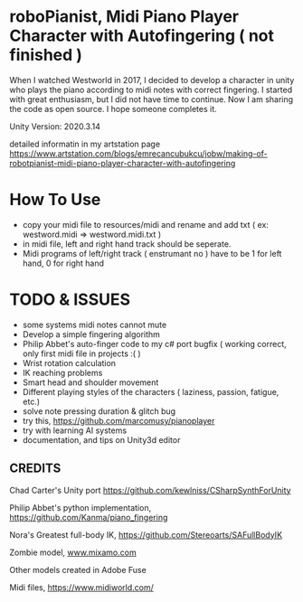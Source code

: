 roboPianist, Midi Piano Player Character with Autofingering ( not finished )
=============

When I watched Westworld in 2017, I decided to develop a character in unity who plays the piano according to midi notes with correct fingering. 
I started with great enthusiasm, but I did not have time to continue. 
Now I am sharing the code as open source. I hope someone completes it. 

Unity Version:  2020.3.14

detailed informatin in my artstation page 
https://www.artstation.com/blogs/emrecancubukcu/jobw/making-of-robotpianist-midi-piano-player-character-with-autofingering


How To Use
=============

- copy your midi file to resources/midi and rename and add txt ( ex: westword.midi  => westword.midi.txt ) 
- in midi file, left and right hand track should be seperate.
- Midi programs of left/right track  ( enstrumant no )  have to be 1 for left hand, 0 for right hand


TODO & ISSUES
=============
- some systems midi notes cannot mute
- Develop a simple fingering algorithm
- Philip Abbet's auto-finger code to my c# port bugfix ( working correct, only first midi file in projects :( )
- Wrist rotation calculation
- IK reaching problems
- Smart head and shoulder movement
- Different playing styles of the characters ( laziness, passion, fatigue, etc.)
- solve note pressing duration & glitch bug
- try this, https://github.com/marcomusy/pianoplayer
- try with learning AI systems
- documentation, and tips on Unity3d editor

CREDITS
-----------------------------------


Chad Carter's Unity port  https://github.com/kewlniss/CSharpSynthForUnity

Philip Abbet's python implementation, https://github.com/Kanma/piano_fingering

Nora's Greatest full-body IK, https://github.com/Stereoarts/SAFullBodyIK

Zombie model, www.mixamo.com

Other models created in Adobe Fuse

Midi files, https://www.midiworld.com/

